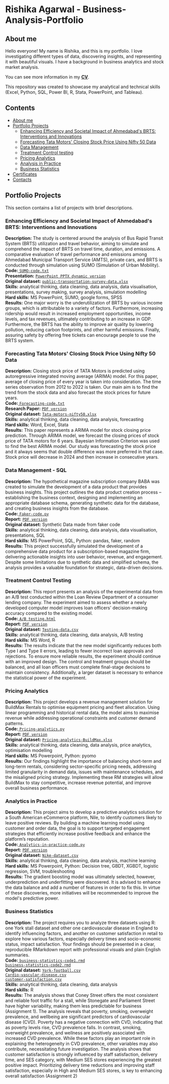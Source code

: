 # Rishika Agarwal - Business-Analysis-Portfolio
## About me
Hello everyone! My name is Rishika, and this is my portfolio.
I love investigating different types of data, discovering insights, and representing it with beautiful visuals.
I have a background in business analytics and stock market analysis.

You can see more information in my [**CV**](https://github.com/RishikaAgarwal2025/Business-Analysis-Portfolio/blob/main/Rishika_Agarwal.pdf). 

This repository was created to showcase my analytical and technical skills (Excel, Python, SQL, Power BI, R, Stata, PowerPoint, and Tableau).
## Contents
* [About me](#about-me)
* [Portfolio Projects](#portfolio-projects)
  - [Enhancing Efficiency and Societal Impact of Ahmedabad's BRTS: Interventions and Innovations](#enchancing-efficiency-and-societal-impact-of-ahmedabad's-brts-intervartion-and-innovations)
  - [Forecasting Tata Motors' Closing Stock Price Using Nifty 50 Data](#forecasting-tata-motors-nifty50)
  - [Data Management](#data-management-sql)
  - [Treatment Control testing](#treatment-control-testing)
  - [Pricing Analytics](#pricing-analytics)
  - [Analysis in Practice](#analysis-in-practice)
  - [Business Statistics](#business-statistics)
* [Certificates](#certificates)
* [Contacts](#contacts)

## Portfolio Projects
This section contains a list of projects with brief descriptions.
### Enhancing Efficiency and Societal Impact of Ahmedabad's BRTS: Interventions and Innovations
**Description:** The study is centered around the analysis of Bus Rapid Transit System (BRTS) utilization and travel behavior, aiming to simulate and comprehend the impact of BRTS on travel time, duration, and emissions. A comparative evaluation of travel performance and emissions among Ahmedabad Municipal Transport Service (AMTS), private cars, and BRTS is conducted through simulation using SUMO (Simulation of Urban Mobility). <br>
**Code:**<a href = "https://github.com/RishikaAgarwal2025/Business-Analysis-Portfolio/blob/main/Disseration%20-%20Ahmedabad%20BRTS/SUMO/Code.txt">
  <code>SUMO-code.txt</code></a><br>
**Presentation:** 
 <a href = "https://github.com/RishikaAgarwal2025/Business-Analysis-Portfolio/blob/main/Disseration%20-%20Ahmedabad%20BRTS/Disseration%20Presentation.pptx">
  <code>PowerPoint PPTX dynamic version</code></a><br>
**Original dataset:** <a href = "https://github.com/RishikaAgarwal2025/Business-Analysis-Portfolio/blob/main/Disseration%20-%20Ahmedabad%20BRTS/Public%20Transportation%20Survey_Data.xlsx">
  <code>public-transportation-survey-data.xlsx</code></a><br>
**Skills:** analytical thinking, data cleaning, data analysis, data visualisation, presentations, survey making, survey analysis, simulation modelling <br>
**Hard skills:** MS PowerPoint, SUMO, google forms, SPSS <br>
**Results:** One major worry is the underutilization of BRTS by various income groups, which is attributable to a variety of factors. Furthermore, increasing ridership would result in increased employment opportunities, income levels, and tax revenues, ultimately contributing to an increase in GDP. Furthermore, the BRTS has the ability to improve air quality by lowering pollution, reducing carbon footprints, and other harmful emissions. Finally, assuring safety by offering free tickets can encourage people to use the BRTS system.

### Forecasting Tata Motors' Closing Stock Price Using Nifty 50 Data
**Description:** Closing stock price of TATA Motors is predicted using autoregressive integrated moving average (ARIMA) model. For this paper, average of closing price of every year is taken into consideration. The time series observation from 2012 to 2022 is taken. Our main aim is to find the trend from the stock data and also forecast the stock prices for future years. <br>
**Code:**<a href = "https://github.com/RishikaAgarwal2025/Business-Analysis-Portfolio/blob/main/Time%20series%20econometrics/Forecasting%20code.txt">
  <code>Forecasting-code.txt</code></a><br>
**Research Paper:** 
  <a href = "https://github.com/RishikaAgarwal2025/Business-Analysis-Portfolio/blob/main/Time%20series%20econometrics/Forecasting_stock%20market.pdf">
  <code>PDF version</code></a><br>
**Original dataset:** <a href = "https://github.com/RishikaAgarwal2025/Business-Analysis-Portfolio/blob/main/Time%20series%20econometrics/Tata_motors_Nifty50.xlsx">
  <code>Tata-motors-nifty50.xlsx</code></a><br>
**Skills:** analytical thinking, data cleaning, data analysis, forecasting <br>
**Hard skills:** Word, Excel, Stata <br>
**Results:** This paper represents a ARIMA model for stock closing price prediction. Through ARIMA model, we forecast the closing prices of stock price of TATA motors for 6 years. Bayesian Information Criterion was used to find the best ARIMA model. Our study was forecasting the stock price and it always seems that double difference was more preferred in that case. Stock price will decrease in 2024 and then increase in consecutive years. 

### Data Management - SQL 
**Description:** The hypothetical magazine subscription company BABA was created to simulate the development of a data product that provides business insights. This project outlines the data product creation process – establishing the business context, designing and implementing an appropriate database schema, generating synthetic data for the database, and creating business insights from the database. <br>
**Code:**<a href = "https://github.com/RishikaAgarwal2025/Business-Analysis-Portfolio/blob/main/Data%20Management/Code/Fake%20data%20code.py">
  <code>Faker-code.py</code></a><br>
**Report:** 
  <a href = "https://github.com/RishikaAgarwal2025/Business-Analysis-Portfolio/blob/main/Data%20Management/Report/Data%20Management_Report.pdf">
  <code>PDF version</code></a><br>
**Original dataset:** Synthetic Data made from faker code <br>
**Skills:** analytical thinking, data cleaning, data analysis, data visualisation, presentations, SQL <br>
**Hard skills:** MS PowerPoint, SQL, Python: pandas, faker, random <br>
**Results:** This project successfully simulated the development of a comprehensive data product for a subscription-based magazine firm, delivering actionable insights into user behavior, revenue, and engagement. Despite some limitations due to synthetic data and simplified schema, the analysis provides a valuable foundation for strategic, data-driven decisions.

### Treatment Control Testing 
**Description:** This report presents an analysis of the experimental data from an A/B test conducted within the Loan Review Department of a consumer lending company. The experiment aimed to assess whether a newly developed computer model improves loan officers' decision-making accuracy compared to the existing model. <br>
**Code:**<a href = "https://github.com/RishikaAgarwal2025/Business-Analysis-Portfolio/blob/main/Treatment%20control%20testing/Code/Treatment%20control%20testing.html">
  <code>A/B testing.html</code></a><br>
**Report:** 
  <a href = "https://github.com/RishikaAgarwal2025/Business-Analysis-Portfolio/blob/main/Treatment%20control%20testing/Report/Treatment%20Control%20Testing%20Report.pdf">
  <code>PDF version</code></a><br>
**Original dataset:** <a href = "https://github.com/RishikaAgarwal2025/Business-Analysis-Portfolio/blob/main/Treatment%20control%20testing/Data/Data.csv">
  <code>Testing-data.csv</code></a><br>
**Skills:** analytical thinking, data cleaning, data analysis, A/B testing <br>
**Hard skills:** MS Word, R <br>
**Results:** The results indicate that the new model significantly reduces both Type I and Type II errors, leading to fewer incorrect loan approvals and rejections. To ensure more reliable results, the experiment should continue with an improved design. The control and treatment groups should be balanced, and all loan officers must complete final-stage decisions to maintain consistency. Additionally, a larger dataset is necessary to enhance the statistical power of the experiment.

### Pricing Analytics 
**Description:** This project develops a revenue management solution for BuildMax Rentals to optimise equipment pricing and fleet allocation. Using linear programming and historical rental data, the model aims to maximise revenue while addressing operational constraints and customer demand patterns.<br>
**Code:**<a href = "https://github.com/RishikaAgarwal2025/Business-Analysis-Portfolio/blob/main/Pricing%20Analytics/Code.py">
  <code>Pricing-analytics.py</code></a><br>
**Report:** 
  <a href = "https://github.com/RishikaAgarwal2025/Business-Analysis-Portfolio/blob/main/Pricing%20Analytics/Report.pdf">
  <code>PDF version</code></a><br>
**Original dataset:** <a href = "https://github.com/RishikaAgarwal2025/Business-Analysis-Portfolio/blob/main/Pricing%20Analytics/BuildMax_Rentals_Dataset_Updated.xlsx">
  <code>Pricing-analytics-BuildMax.xlsx</code></a><br>
**Skills:** analytical thinking, data cleaning, data analysis, price analytics, optimisation modelling <br>
**Hard skills:** MS Powerpoint, Python: pyomo <br>
**Results:** Our findings highlight the importance of balancing short-term and long-term rentals, considering sector-specific pricing needs, addressing limited granularity in demand data, issues with maintenance schedules, and the misaligned pricing strategy. Implementing these RM strategies will allow BuildMax to stay competitive, increase revenue potential, and improve overall business performance.

### Analytics in Practice 
**Description:** This project aims to develop a predictive analytics solution for a South American eCommerce platform, Nile, to identify customers likely to leave positive reviews. By building a machine learning model using customer and order data, the goal is to support targeted engagement strategies that efficiently increase positive feedback and enhance the platform’s reputation. <br>
**Code:**<a href = "https://github.com/RishikaAgarwal2025/Business-Analysis-Portfolio/blob/main/Analysis%20in%20Practice/AIP_code.ipynb">
  <code>Analytics-in-practice-code.py</code></a><br>
**Report:** 
  <a href = "https://github.com/RishikaAgarwal2025/Business-Analysis-Portfolio/blob/main/Analysis%20in%20Practice/AIP_report.pdf">
  <code>PDF version</code></a><br>
**Original dataset:** <a href = "https://github.com/RishikaAgarwal2025/Business-Analysis-Portfolio/tree/main/Analysis%20in%20Practice/brazilian-ecommerce-dataset">
  <code>Nike-dataset.csv</code></a><br>
**Skills:** analytical thinking, data cleaning, data analysis, machine learning <br>
**Hard skills:** MS Powerpoint, Python: Decision tree, GBDT, XGBDT, logistic regression, SVM, troubleshooting <br>
**Results:** The gradient boosting model was ultimately selected, however, underprediction and underfitting were discovered. It is advised to enhance the data balance and add a number of features in order to fix this. In virtue of these discoveries, more initiatives will be recommended to improve the model's predictive power.

### Business Statistics 
**Description:** The project requires you to analyze three datasets using R: one York stall dataset and other one cardiovascular disease in England to identify influencing factors, and another on customer satisfaction in retail to explore how various factors, especially delivery times and socio-economic status, impact satisfaction. Your findings should be presented in a clear, reproducible RMarkdown report with professional visuals and plain English summaries. <br>
**Code:**<a href = "https://github.com/RishikaAgarwal2025/Business-Analysis-Portfolio/blob/main/Business%20Statistics/Assignment%201/Code/Business%20Statistic_Assignment1.rmd">
  <code>business-statistics-code1.rmd</code></a><br>
  <a href = "https://github.com/RishikaAgarwal2025/Business-Analysis-Portfolio/blob/main/Business%20Statistics/Assignment%202/Code/Code_Assignment.Rmd">
  <code>business-statistics-code2.rmd</code></a><br>
**Original dataset:** <a href = "https://github.com/RishikaAgarwal2025/Business-Analysis-Portfolio/blob/main/Business%20Statistics/Assignment%201/York_Footfall_data.csv">
  <code>York-football.csv</code></a><br>
  <a href = "https://github.com/RishikaAgarwal2025/Business-Analysis-Portfolio/blob/main/Business%20Statistics/Assignment%202/Dataset/Cardio_Vascular_Disease.csv">
  <code>Cardio-vascular-disease.csv</code></a><br>
  <a href = "https://github.com/RishikaAgarwal2025/Business-Analysis-Portfolio/blob/main/Business%20Statistics/Assignment%202/Dataset/cust_satisfaction.csv">
  <code>customer-satisfaction.csv</code></a><br>
**Skills:** analytical thinking, data cleaning, data analysis <br>
**Hard skills:** R <br>
**Results:** The analysis shows that Coney Street offers the most consistent and reliable foot traffic for a stall, while Stonegate and Parliament Street have higher variability, making them less predictable for business (Assignment 1). The analysis reveals that poverty, smoking, overweight prevalence, and wellbeing are significant predictors of cardiovascular disease (CVD). Poverty has a negative connection with CVD, indicating that as poverty levels rise, CVD prevalence falls. In contrast, smoking, overweight prevalence, and wellness are positively associated with increased CVD prevalence. While these factors play an important role in explaining the heterogeneity in CVD prevalence, other variables may also contribute, necessitating future investigation. The analysis shows that customer satisfaction is strongly influenced by staff satisfaction, delivery time, and SES category, with Medium SES stores experiencing the greatest positive impact. Prioritizing delivery time reductions and improving staff satisfaction, especially in High and Medium SES stores, is key to enhancing overall satisfaction (Assignment 2) 

